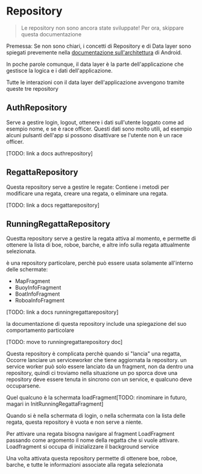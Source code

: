 # Repository

> Le repository non sono ancora state sviluppate! Per ora, skippare questa documentazione

Premessa: Se non sono chiari, i concetti di Repository e di Data layer sono spiegati prevemente nella [documentazione sull'architettura](https://developer.android.com/topic/architecture#recommended-app-arch) di Android.

In poche parole comunque, il data layer è la parte dell'applicazione che gestisce la logica e i dati dell'applicazione.

Tutte le interazioni con il data layer dell'applicazione avvengono tramite queste tre repository

## AuthRepository

Serve a gestire login, logout, ottenere i dati sull'utente loggato come ad esempio nome, e se è race officer.
Questi dati sono molto utili, ad esempio alcuni pulsanti dell'app si possono disattivare se l'utente non è
un race officer.

[TODO: link a docs authrepository]

## RegattaRepository

Questa repository serve a gestire le regate:
Contiene i metodi per modificare una regata, creare una regata, o eliminare una regata.

[TODO: link a docs regattarepository]

## RunningRegattaRepository

Questta repository serve a gestire la regata attiva al momento, e permette di ottenere
la lista di boe, roboe, barche, e altre info sulla regata attualmente selezionata.

è una repository particolare, perchè può essere usata solamente all'interno delle schermate:

- MapFragment
- BuoyInfoFragment
- BoatInfoFragment
- RoboaInfoFragment

[TODO: link a docs runningregattarepository]

la documentazione di questa repository include una spiegazione del suo comportamento particolare

[TODO: move to runningregattarepository doc]

Questa repository è complicata perchè quando si "lancia" una regatta, Occorre lanciare un serviceworker che tiene aggiornata la repository.
un service worker può solo essere lanciato da un fragment, non da dentro una repository, quindi ci troviamo
nella situazione un po sporca dove una repository deve essere tenuta in sincrono con un service, e qualcuno deve occuparsene.

Quel qualcuno è la schermata loadFragment[TODO: rinominare in futuro, magari in InitRunningRegattaFragment]


Quando si è nella schermata di login, o nella schermata con la lista delle regata, questa repository è vuota e non serve a niente.

Per attivare una regata bisogna navigare al fragment LoadFragment passando come argomento il nome della regatta che si vuole attivare.
Loadfragment si occupa di inizializzare il background service

Una volta attivata questa repository permette di ottenere boe, roboe, barche, e tutte le informazioni associate alla regata selezionata
